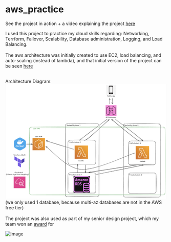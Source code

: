 # aws_practice
See the project in action + a video explaining the project [here](https://www.linkedin.com/posts/william-griner_heres-a-deeper-explanation-the-cloud-architecture-activity-7330838046499635201-H9ln?utm_source=share&utm_medium=member_desktop&rcm=ACoAAEbB8FUBcV2OpSDRUf_6UPde4yrsl9VRh2M)

I used this project to practice my cloud skills regarding: Networking, Terrform, Failover, Scalability, Database administration, Logging, and Load Balancing.
<br>
<br>
The aws architecture was initially created to use EC2, load balancing, and auto-scaling (instead of lambda), and that initial version of the project can be seen [here](https://github.com/willyg23/aws_practice/tree/0b378fe346bea511106ac5d708a35b9d16e65bdc)
<br>
<br>

Architecture Diagram:
![image](./senior_design_architecture_diagram.png)
(we only used 1 database, because multi-az databases are not in the AWS free tier)
<br>
<br>
The project was also used as part of my senior design project, which my team won an [award](https://www.linkedin.com/posts/william-griner_happy-to-announce-that-my-senior-design-group-activity-7330832392368074754-os8e?utm_source=share&utm_medium=member_desktop&rcm=ACoAAEbB8FUBcV2OpSDRUf_6UPde4yrsl9VRh2M) for

![image](./senior_design_pic_1.png)

